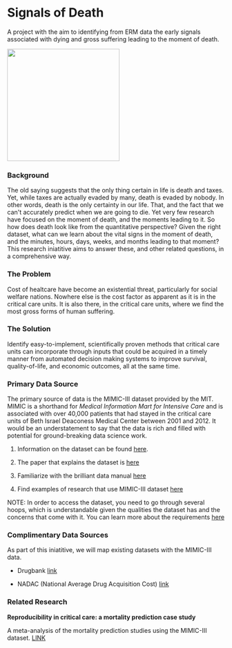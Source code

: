 # Signals of Death
A project with the aim to identifying from ERM data the early signals associated with dying and gross suffering leading to the moment of death.

<img width=260px src=https://raw.githubusercontent.com/mikkokotila/signals-of-death/master/death.png>

### Background 

The old saying suggests that the only thing certain in life is death and taxes. Yet, while taxes are actually evaded by many, death is evaded by nobody. In other words, death is the only certainty in our life. That, and the fact that we can't accurately predict when we are going to die. Yet very few research have focused on the moment of death, and the moments leading to it. So how does death look like from the quantitative perspective? Given the right dataset, what can we learn about the vital signs in the moment of death, and the minutes, hours, days, weeks, and months leading to that moment? This research iniatitive aims to answer these, and other related questions, in a comprehensive way. 

### The Problem

Cost of healtcare have become an existential threat, particularly for social welfare nations. Nowhere else is the cost factor as apparent as it is in the critical care units. It is also there, in the critical care units, where we find the most gross forms of human suffering. 

### The Solution 

Identify easy-to-implement, scientifically proven methods that critical care units can incorporate through inputs that could be acquired in a timely manner from automated decision making systems to improve survival, quality-of-life, and economic outcomes, all at the same time. 

### Primary Data Source

The primary source of data is the MIMIC-III dataset provided by the MIT. MIMIC is a shorthand for *Medical Information Mart for Intensive Care* and is associated with over 40,000 patients that had stayed in the critical care units of Beth Israel Deaconess Medical Center between 2001 and 2012. It would be an understatement to say that the data is rich and filled with potential for ground-breaking data science work. 

1) Information on the dataset can be found [here](https://mimic.physionet.org/).

2) The paper that explains the dataset is [here](https://www.nature.com/articles/sdata201635)

3) Familiarize with the brilliant data manual [here](https://mimic.physionet.org/about/mimic/)

4) Find examples of research that use MIMIC-III dataset [here](https://scholar.google.com/scholar?hl=en&as_sdt=0%2C5&q=MIMIC-III&btnG=)

NOTE: In order to access the dataset, you need to go through several hoops, which is understandable given the qualities the dataset has and the concerns that come with it. You can learn more about the requirements [here](https://mimic.physionet.org/gettingstarted/access/)


### Complimentary Data Sources

As part of this iniatitive, we will map existing datasets with the MIMIC-III data. 

- Drugbank [link](https://www.drugbank.ca)
 
- NADAC (National Average Drug Acquisition Cost) [link](https://data.medicaid.gov/Drug-Pricing-and-Payment/NADAC-National-Average-Drug-Acquisition-Cost-/a4y5-998d)


### Related Research 

**Reproducibility in critical care: a mortality prediction case study**

A meta-analysis of the mortality prediction studies using the MIMIC-III dataset. [LINK](http://alistairewj.github.io/papers/reproducibility-critical-care-final.pdf)

